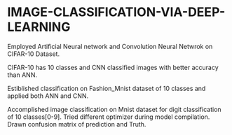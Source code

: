 # IMAGE-CLASSIFICATION-VIA-DEEP-LEARNING
Employed Artificial Neural network and Convolution Neural Netwrok on CIFAR-10 Dataset.

CIFAR-10 has 10 classes and CNN classified images with better accuracy than ANN. 

Estiblished classification on Fashion_Mnist dataset of 10 classes and applied both ANN and CNN.

Accomplished image classification on Mnist dataset for digit classification of 10 classes[0-9].
Tried different optimizer during model compilation. Drawn confusion matrix of prediction and Truth.

